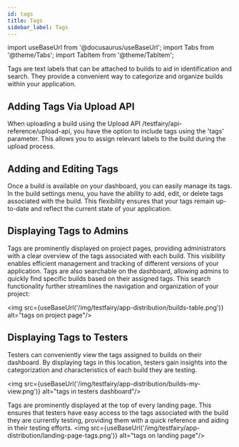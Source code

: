 ```yaml
---
id: tags
title: Tags
sidebar_label: Tags
---
```


import useBaseUrl from '@docusaurus/useBaseUrl';
import Tabs from '@theme/Tabs';
import TabItem from '@theme/TabItem';

Tags are text labels that can be attached to builds to aid in identification and search. They provide a convenient way to categorize and organize builds within your application.

## Adding Tags Via Upload API

When uploading a build using the Upload API /testfairy/api-reference/upload-api, you have the option to include tags using the 'tags' parameter. This allows you to assign relevant labels to the build during the upload process.

## Adding and Editing Tags

Once a build is available on your dashboard, you can easily manage its tags. In the build settings menu, you have the ability to add, edit, or delete tags associated with the build. This flexibility ensures that your tags remain up-to-date and reflect the current state of your application.

## Displaying Tags to Admins

Tags are prominently displayed on project pages, providing administrators with a clear overview of the tags associated with each build. This visibility enables efficient management and tracking of different versions of your application.
Tags are also searchable on the dashboard, allowing admins to quickly find specific builds based on their assigned tags. This search functionality further streamlines the navigation and organization of your project:

<img src={useBaseUrl('/img/testfairy/app-distribution/builds-table.png')} alt="tags on project page"/>

## Displaying Tags to Testers

Testers can conveniently view the tags assigned to builds on their dashboard. By displaying tags in this location, testers gain insights into the categorization and characteristics of each build they are testing.

<img src={useBaseUrl('/img/testfairy/app-distribution/builds-my-view.png')} alt="tags in testers dashboard"/>

Tags are prominently displayed at the top of every landing page. This ensures that testers have easy access to the tags associated with the build they are currently testing, providing them with a quick reference and aiding in their testing efforts.
<img src={useBaseUrl('/img/testfairy/app-distribution/landing-page-tags.png')} alt="tags on landing page"/>
